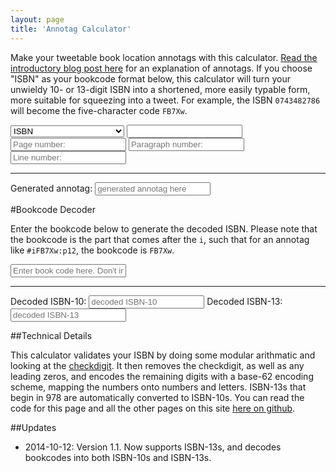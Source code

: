 ```yaml
---
layout: page
title: 'Annotag Calculator'
---
```


Make your tweetable book location annotags with this calculator. [Read the introductory blog post here](/projects/annotags/about.html) for an explanation of annotags. If you choose "ISBN" as your bookcode format below, this calculator will turn your unwieldy 10- or 13-digit ISBN into a shortened, more easily typable form, more suitable for squeezing into a tweet. For example, the ISBN `0743482786` will become the five-character code `FB7Xw`.

<section id="calculator">
	<form>
		<select class="input" id="code_type">
			<option value="I">ISBN</option>
			<option value="G">Project Gutenberg Book ID</option>
			<option value="B">Google Books ID</option>
		</select>
		<input id="raw_code" class="input" type="text" name="code" />
		<input id="page" class="input" type="text" name="location_type" placeholder="Page number:"/>
		<input id="paragraph" class="input" type="text" name="paragraph" placeholder="Paragraph number:" />
		<input id="line" class="input" type="text" name="line" placeholder="Line number:" />
	</form>
	<hr/>
	<label for="output">Generated annotag:</label> 
	<input type="text" id="output" placeholder="generated annotag here" name="output"/>
</section>

#Bookcode Decoder

Enter the bookcode below to generate the decoded ISBN. Please note that the bookcode is the part that comes after the `i`, such that for an annotag like `#iFB7Xw:p12`, the bookcode is `FB7Xw`.

<section id="decoder">
	<form>
		<input id="to_be_decoded" class="input" type="text" name="to_be_decoded" placeholder="Enter book code here. Don't include the pound sign or code type digit."/> 
	</form>
	<hr/>
	<label for="decoder_out">Decoded ISBN-10:</label>
	<input type="text" id="decoder_out" placeholder="decoded ISBN-10" name="decoder_out"/>
	<label for="decoder_out">Decoded ISBN-13:</label>
	<input type="text" id="decoder_out13" placeholder="decoded ISBN-13" name="decoder_out13"/>
</section>


##Technical Details

This calculator validates your ISBN by doing some modular arithmatic and looking at the [checkdigit](http://en.wikipedia.org/wiki/International_Standard_Book_Number#ISBN-10_check_digit_calculation). It then removes the checkdigit, as well as any leading zeros, and encodes the remaining digits with a base-62 encoding scheme, mapping the numbers onto numbers and letters. ISBN-13s that begin in 978 are automatically converted to ISBN-10s. You can read the code for this page and all the other pages on this site [here on github](https://github.com/JonathanReeve/JonathanReeve.github.io).

##Updates

 * 2014-10-12: Version 1.1. Now supports ISBN-13s, and decodes bookcodes into both ISBN-10s and ISBN-13s.

<script src="{{ site.url }}/assets/js/annotags/annotag-calculator.js"></script>

